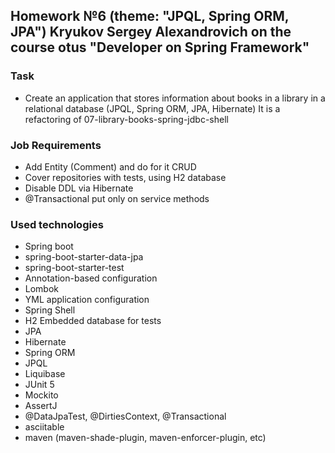 ## Homework №6 (theme: "JPQL, Spring ORM, JPA") Kryukov Sergey Alexandrovich on the course otus "Developer on Spring Framework"

### Task
* Create an application that stores information about books in a library in a relational database (JPQL, Spring ORM, JPA, Hibernate)
It is a refactoring of 07-library-books-spring-jdbc-shell

### Job Requirements
* Add Entity (Comment) and do for it CRUD
* Cover repositories with tests, using H2 database
* Disable DDL via Hibernate
* @Transactional put only on service methods

### Used technologies
* Spring boot
* spring-boot-starter-data-jpa
* spring-boot-starter-test
* Annotation-based configuration
* Lombok
* YML application configuration
* Spring Shell
* H2 Embedded database for tests
* JPA
* Hibernate
* Spring ORM
* JPQL
* Liquibase
* JUnit 5
* Mockito
* AssertJ
* @DataJpaTest, @DirtiesContext, @Transactional
* asciitable
* maven (maven-shade-plugin, maven-enforcer-plugin, etc)